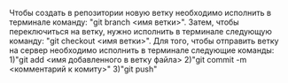 Чтобы создать в репозитории новую ветку необходимо исполнить в терминале
команду: "git branch <имя ветки>". Затем, чтобы переключиться на ветку,
нужно исполнить в терминале следующую команду: "git checkout <имя ветки>".
Для того, чтобы отправить ветку на сервер необходимо исполнить в терминале следующие
команды:
1)"git add <имя добавленного в ветку файла>
2)"git commit -m <комментарий к комиту>"
3)"git push"